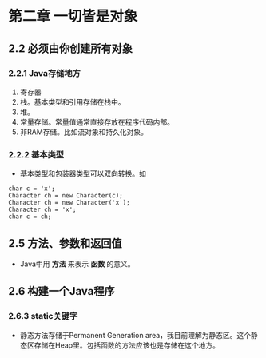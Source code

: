 # 第二章 一切皆是对象
## 2.2 必须由你创建所有对象
### 2.2.1 Java存储地方
1. 寄存器
2. 栈。基本类型和引用存储在栈中。
3. 堆。
4. 常量存储。常量值通常直接存放在程序代码内部。
5. 非RAM存储。比如流对象和持久化对象。
### 2.2.2 基本类型
* 基本类型和包装器类型可以双向转换。如
```
char c = 'x';
Character ch = new Character(c);
Character ch = new Character('x');
Character ch = 'x';
char c = ch;
```
## 2.5 方法、参数和返回值
* Java中用 **方法** 来表示 **函数** 的意义。

## 2.6 构建一个Java程序
### 2.6.3 static关键字
* 静态方法存储于Permanent Generation area，我目前理解为静态区。这个静态区存储在Heap里。包括函数的方法应该也是存储在这个地方。
